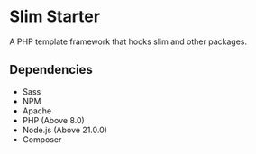 # Slim Starter
A PHP template framework that hooks slim and other packages.

## Dependencies
- Sass
- NPM
- Apache
- PHP (Above 8.0)
- Node.js (Above 21.0.0)
- Composer
